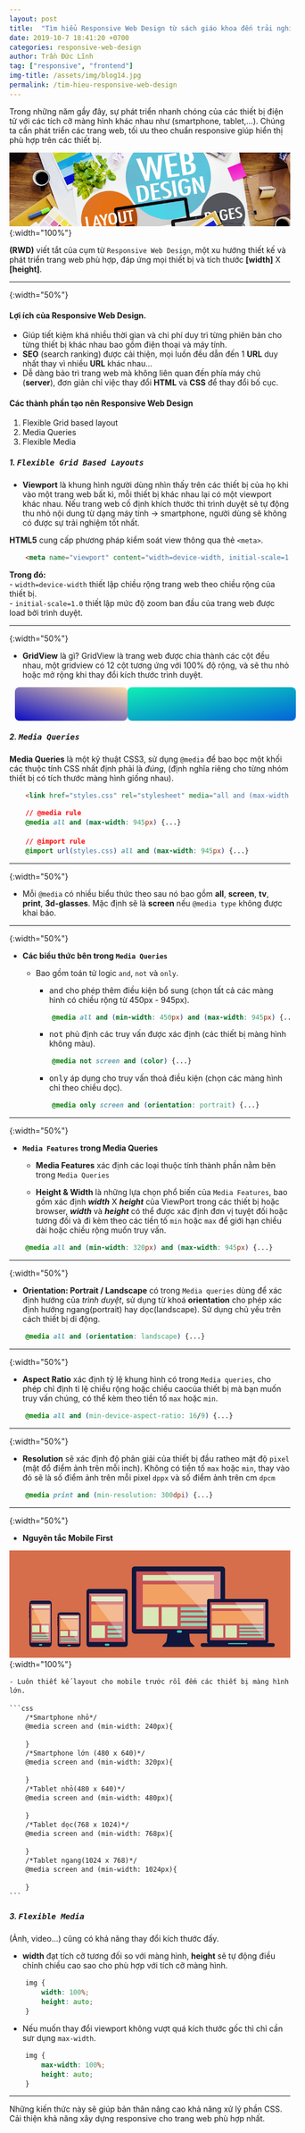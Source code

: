 ```yaml
---
layout: post
title:  "Tìm hiểu Responsive Web Design từ sách giáo khoa đến trải nghiệm thực tế"
date: 2019-10-7 18:41:20 +0700
categories: responsive-web-design
author: Trần Đức Lĩnh
tag: ["responsive", "frontend"]
img-title: /assets/img/blog14.jpg
permalink: /tim-hieu-responsive-web-design
---
```


Trong những năm gầy đây, sự phát triển nhanh chóng của các thiết bị điện tử với các tích cỡ màng hình khác nhau như (smartphone, tablet,...). Chúng ta cần phát triển các trang web, tối ưu theo chuẩn responsive giúp hiển thị phù hợp trên các thiết bị.

![image-title-here](/assets/img/img-post/responsive-web/responsiveweb.jpg){:width="100%"}

**(RWD)** viết tắt của cụm từ `Responsive Web Design`, một xu hướng thiết kế và phát triển trang web phù hợp, đáp ứng mọi thiết bị và tích thước **[width]** X **[height]**.

<hr/>{:width="50%"}

#### Lợi ích của Responsive Web Design.
* Giúp tiết kiệm khá nhiều thời gian và chi phí duy trì từng phiên bản cho từng thiết bị khác nhau bao gồm điện thoại và máy tính.
* **SEO** (search ranking) được cải thiện, mọi luồn đều dẫn đến 1 **URL** duy nhất thay vì nhiều **URL** khác nhau...
* Dễ dàng bảo trì trang web mà không liên quan đến phía máy chủ (**server**), đơn giản chỉ việc thay đổi **HTML** và **CSS** để thay đổi bố cục.

#### Các thành phần tạo nên Responsive Web Design
1. Flexible Grid based layout
1. Media Queries
1. Flexible Media

##### 1. <kbd>Flexible Grid Based Layouts</kbd>
* **Viewport** là khung hình người dùng nhìn thấy trên các thiết bị của họ khi vào một trang web bất kì, mỗi thiết bị khác nhau lại có một viewport khác nhau. Nếu trang web cố định khích thước thì trình duyệt sẽ tự động thu nhỏ nội dung từ dạng máy tính -> smartphone, người dùng sẽ không có được sự trải nghiệm tốt nhất.

**HTML5** cung cấp phương pháp kiểm soát view thông qua thẻ `<meta>`.

```html
    <meta name="viewport" content="width=device-width, initial-scale=1.0">
```

**Trong đó:**<br/> 
    - `width=device-width` thiết lập chiều rộng trang web theo chiều rộng của thiết bị. <br/>
    - `initial-scale=1.0` thiết lập mức độ zoom ban đầu của trang web được load bởi trình duyệt.

<hr/>{:width="50%"}


* **GridView** là gì?
GridView là trang web được chia thành các cột đều nhau, một gridview có 12 cột tương ứng với 100% độ rộng, và sẽ thu nhỏ hoặc mở rộng khi thay đổi kích thước trình duyệt.

<div class="jxgbox jxgControll_embed">
    <div style="
        margin: 0 auto;
        display: block;
        width: 100%;
        height: 60px;
        position: relative;
        top: 45%;
        padding: 0 10px;
    ">
        <div style="
            width: 40%;
            float: left;
            height: 60px;
            background: linear-gradient(to right top, #0a0cc3, #ffddaa);
            border-radius: 8px;
        "></div>
        <div style="
            width: 60%;
            float: left;
            height: 60px;
            background: linear-gradient(to right bottom, #0ff0b3, #0363d9);
            border-radius: 8px;
        "></div>
    </div>
</div>

##### 2. <kbd>Media Queries</kbd>

**Media Queries** là một kỹ thuật CSS3, sử dụng `@media` để bao bọc một khối các thuộc tính CSS nhất định phải là *đúng*, (định nghĩa riêng cho từng nhóm thiết bị có tích thước màng hình giống nhau).
```html
    <link href="styles.css" rel="stylesheet" media="all and (max-width: 945px)">
```

```css
    // @media rule
    @media all and (max-width: 945px) {...}

    // @import rule
    @import url(styles.css) all and (max-width: 945px) {...}
```

<hr/>{:width="50%"}

- Mỗi `@media` có nhiều biểu thức theo sau nó bao gồm **all**, **screen**, **tv**, **print**, **3d-glasses**. Mặc định sẽ là **screen** nếu `@media type` không được khai báo.

<hr/>{:width="50%"}

* **Các biểu thức bên trong `Media Queries`**
    - Bao gồm toán tử logic `and`, `not` và `only`.

        - <kbd>and</kbd> cho phép thêm điều kiện bổ sung (chọn tất cả các màng hình có chiều rộng từ 450px - 945px).

        ```css
            @media all and (min-width: 450px) and (max-width: 945px) {...}
        ```

        - <kbd>not</kbd> phủ định các truy vấn được xác định (các thiết bị màng hình không màu).

        ```css
            @media not screen and (color) {...}
        ```

        - <kbd>only</kbd> áp dụng cho truy vấn thoả điều kiện (chọn các màng hình chỉ theo chiều dọc).

        ```css
            @media only screen and (orientation: portrait) {...}
        ```

<hr/>{:width="50%"}

* **`Media Features` trong Media Queries**
    - **Media Features** xác định các loại thuộc tính thành phần nằm bên trong `Media Queries`

    - **Height & Width** là những lựa chọn phổ biến của `Media Features`, bao gồm xác định ***width*** X ***height*** của ViewPort trong các thiết bị hoặc browser, ***width*** và ***height*** có thể được xác định đơn vị tuyệt đối hoặc tương đối và đi kèm theo các tiền tố `min` hoặc `max` để giới hạn chiều dài hoặc chiều rộng muốn truy vấn.

```css
    @media all and (min-width: 320px) and (max-width: 945px) {...}
```

<hr/>{:width="50%"}

- **Orientation: Portrait / Landscape** có trong `Media queries` dùng để xác định hướng của *trình duyệt*, sử dụng từ khoá **orientation** cho phép xác định hướng ngang(portrait) hay dọc(landscape). Sử dụng chủ yếu trên cách thiết bị di động.

```css
    @media all and (orientation: landscape) {...}
```

<hr/>{:width="50%"}

- **Aspect Ratio** xác định tỷ lệ khung hình có trong `Media queries`, cho phép chỉ định tỉ lệ chiều rộng hoặc chiều caocủa thiết bị mà bạn muốn truy vấn chúng, có thể kèm theo tiền tố `max` hoặc `min`.

```css
    @media all and (min-device-aspect-ratio: 16/9) {...}
```

<hr/>{:width="50%"}

- **Resolution** sẽ xác định độ phân giải của thiết bị đầu ratheo mật độ `pixel` (mật đổ điểm ảnh trên mỗi inch). Không có tiền tố `max` hoặc `min`, thay vào đó sẽ là số điểm ảnh trên mỗi pixel `dppx` và số điểm ảnh trên cm `dpcm`

```css
    @media print and (min-resolution: 300dpi) {...}
```

<hr/>{:width="50%"}

* **Nguyên tắc Mobile First**

![image-title-here](/assets/img/img-post/responsive-web/mobile_first.jpg){:width="100%"}


    - Luôn thiết kế layout cho mobile trước rồi đếm các thiết bị màng hình lớn.

    ```css
        /*Smartphone nhỏ*/
        @media screen and (min-width: 240px){
            
        }
        /*Smartphone lớn (480 x 640)*/
        @media screen and (min-width: 320px){
            
        }
        /*Tablet nhỏ(480 x 640)*/
        @media screen and (min-width: 480px){
            
        }
        /*Tablet dọc(768 x 1024)*/
        @media screen and (min-width: 768px){
            
        }
        /*Tablet ngang(1024 x 768)*/
        @media screen and (min-width: 1024px){
        
        }
    ```

##### 3. <kbd>Flexible Media</kbd>
(Ảnh, video...) cũng có khả năng thay đổi kích thước đấy.<br/>

- **width** đạt tích cỡ tương đối so với màng hình, **height** sẽ tự động điều chỉnh chiều cao sao cho phù hợp với tích cỡ màng hình.

```css
    img {
        width: 100%;
        height: auto;
    }
```

- Nếu muốn thay đổi viewport không vượt quá kích thước gốc thì chỉ cần sưr dụng `max-width`.

```css
    img {
        max-width: 100%;
        height: auto;
    }
```

<hr/>

Những kiến thức này sẽ giúp bản thân nâng cao khả năng xử lý phần CSS. Cải thiện khả năng xây dựng responsive cho trang web phù hợp nhất.